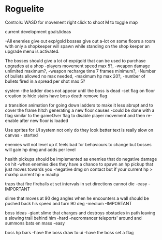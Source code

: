 # Roguelite


Controls: 
WASD for movement
right click to shoot
M to toggle map


current development goals/ideas

-All enemies give out exp/gold bosses give out a-lot on some floors a room with only a shopkeeper will spawn while standing on the shop keeper an upgrade menu is activated. 

The bosses should give a lot of exp/gold that can be used to purchase upgrades at a shop
-players movement speed max 5?,
-weapon damage unlimited maximum?,
-weapon recharge time 7 frames minimum?,
-Number of bullets allowed no max needed,
-maximum hp max 20?,
-number of bullets fired in a spread per shot max 5?

system
-the ladder does not appear until the boss is dead -set flag on floor creation to hide stairs have boss death remove flag

a transition animation for going down ladders to make it less abrupt and to cover the frame hitch generating a new floor causes
-could be done with a flag similar to the gameOver flag to disable player movement and then re-enable after new floor is loaded

Use sprites for UI system not only do they look better text is really slow on canvas - started

enemies will not level up it feels bad for behaviours to change but bosses will gain hp dmg and adds per level

health pickups should be implemented as enemies that do negative damage on hit
-when enemies dies they have a chance to spawn an hp pickup that just moves towards you
-negative dmg on contact but if your current hp > maxhp current hp = maxhp

traps that fire fireballs at set intervals in set directions cannot die -easy -IMPORTANT

slime that moves at 90 deg angles when he encounters a wall should be pushed back his speed and turn 90 deg -medium -IMPORTANT

boss ideas
-giant slime that charges and destroys obstacles in path leaving a slowing trail behind him -hard
-necromancer teleports' around and summons bats en mass -easy

boss hp bars
-have the boss draw to ui
-have the boss set a flag
